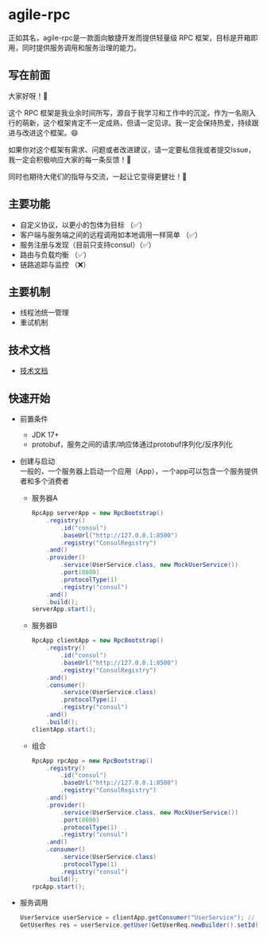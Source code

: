 # agile-rpc
正如其名，agile-rpc是一款面向敏捷开发而提供轻量级 RPC 框架，目标是开箱即用，同时提供服务调用和服务治理的能力。

## 写在前面
大家好呀！👏

这个 RPC 框架是我业余时间所写，源自于我学习和工作中的沉淀。作为一名刚入行的萌新，这个框架肯定不一定成熟，但请一定见谅。我一定会保持热爱，持续跟进与改进这个框架。😄  

如果你对这个框架有需求、问题或者改进建议，请一定要私信我或者提交Issue，我一定会积极响应大家的每一条反馈！🤗

同时也期待大佬们的指导与交流，一起让它变得更健壮！💪

## 主要功能
- 自定义协议，以更小的包体为目标 （✅）
- 客户端与服务端之间的远程调用如本地调用一样简单 （✅）
- 服务注册与发现（目前只支持consul）（✅）
- 路由与负载均衡 （✅）
- 链路追踪与监控 （❌）

## 主要机制
- 线程池统一管理
- 重试机制

## 技术文档
- [技术文档](doc/目录.md)

## 快速开始
- 前置条件
  - JDK 17+
  - protobuf，服务之间的请求/响应体通过protobuf序列化/反序列化
- 创建与启动  
  一般的，一个服务器上启动一个应用（App），一个app可以包含一个服务提供者和多个消费者
  - 服务器A
    ```java
    RpcApp serverApp = new RpcBootstrap()
        .registry()
            .id("consul")
            .baseUrl("http://127.0.0.1:8500")
            .registry("ConsulRegistry")
        .and()
        .provider()
            .service(UserService.class, new MockUserService())
            .port(8080)
            .protocolType(1)
            .registry("consul")
        .and()
        .build();
    serverApp.start();
    ```
  - 服务器B
    ```java
    RpcApp clientApp = new RpcBootstrap()
        .registry()
            .id("consul")
            .baseUrl("http://127.0.0.1:8500")
            .registry("ConsulRegistry")
        .and()
        .consumer()
            .service(UserService.class)
            .protocolType(1)
            .registry("consul")
        .and()
        .build();
    clientApp.start();
    ```
  - 组合
    ```java
    RpcApp rpcApp = new RpcBootstrap()
        .registry()
            .id("consul")
            .baseUrl("http://127.0.0.1:8500")
            .registry("ConsulRegistry")
        .and()
        .provider()
            .service(UserService.class, new MockUserService())
            .port(8080)
            .protocolType(1)
            .registry("consul")
        .and()
        .consumer()
            .service(UserService.class)
            .protocolType(1)
            .registry("consul")
        .build();
    rpcApp.start();
    ```
    
- 服务调用
    ```java
    UserService userService = clientApp.getConsumer("UserService"); // 通过类名即可获取
    GetUserRes res = userService.getUser(GetUserReq.newBuilder().setId(1).build());
    ```